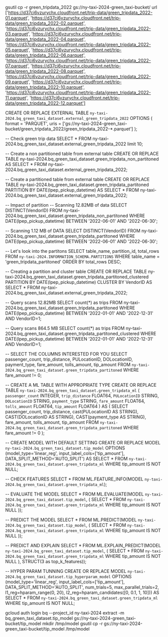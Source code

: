 gsutil cp -r green_tripdata_2022 gs://ny-taxi-2024-green_taxi-bucket/
url
['https://d37ci6vzurychx.cloudfront.net/trip-data/green_tripdata_2022-01.parquet', 'https://d37ci6vzurychx.cloudfront.net/trip-data/green_tripdata_2022-02.parquet', 'https://d37ci6vzurychx.cloudfront.net/trip-data/green_tripdata_2022-03.parquet', 'https://d37ci6vzurychx.cloudfront.net/trip-data/green_tripdata_2022-04.parquet', 'https://d37ci6vzurychx.cloudfront.net/trip-data/green_tripdata_2022-05.parquet', 'https://d37ci6vzurychx.cloudfront.net/trip-data/green_tripdata_2022-06.parquet', 'https://d37ci6vzurychx.cloudfront.net/trip-data/green_tripdata_2022-07.parquet', 'https://d37ci6vzurychx.cloudfront.net/trip-data/green_tripdata_2022-08.parquet', 'https://d37ci6vzurychx.cloudfront.net/trip-data/green_tripdata_2022-09.parquet', 'https://d37ci6vzurychx.cloudfront.net/trip-data/green_tripdata_2022-10.parquet', 'https://d37ci6vzurychx.cloudfront.net/trip-data/green_tripdata_2022-11.parquet', 'https://d37ci6vzurychx.cloudfront.net/trip-data/green_tripdata_2022-12.parquet']

CREATE OR REPLACE EXTERNAL TABLE `ny-taxi-2024.bq_green_taxi_dataset.external_green_tripdata_2022`
OPTIONS (
  format = 'PARQUET',
  uris = ['gs://ny-taxi-2024-green_taxi-bucket/green_tripdata_2022/green_tripdata_2022-*.parquet']
);

-- Check green trip data
SELECT * FROM ny-taxi-2024.bq_green_taxi_dataset.external_green_tripdata_2022 limit 10;

-- Create a non partitioned table from external table
CREATE OR REPLACE TABLE ny-taxi-2024.bq_green_taxi_dataset.green_tripdata_non_partitoned AS SELECT * FROM ny-taxi-2024.bq_green_taxi_dataset.external_green_tripdata_2022;

-- Create a partitioned table from external table
CREATE OR REPLACE TABLE ny-taxi-2024.bq_green_taxi_dataset.green_tripdata_partitoned
PARTITION BY
  DATE(lpep_pickup_datetime) AS
SELECT * FROM ny-taxi-2024.bq_green_taxi_dataset.external_green_tripdata_2022;

-- Impact of partition
-- Scanning 12.82MB of data
SELECT DISTINCT(VendorID)
FROM ny-taxi-2024.bq_green_taxi_dataset.green_tripdata_non_partitoned 
WHERE DATE(lpep_pickup_datetime) BETWEEN '2022-06-01' AND '2022-06-30';

-- Scanning 1.12 MB of DATA
SELECT DISTINCT(VendorID)
FROM ny-taxi-2024.bq_green_taxi_dataset.green_tripdata_partitoned
WHERE DATE(lpep_pickup_datetime) BETWEEN '2022-06-01' AND '2022-06-30';

-- Let's look into the partitons
SELECT table_name, partition_id, total_rows
FROM `ny-taxi-2024.INFORMATION_SCHEMA.PARTITIONS`
WHERE table_name = 'green_tripdata_partitoned'
ORDER BY total_rows DESC;


-- Creating a partition and cluster table
CREATE OR REPLACE TABLE ny-taxi-2024.bq_green_taxi_dataset.green_tripdata_partitoned_clustered
PARTITION BY DATE(lpep_pickup_datetime)
CLUSTER BY VendorID AS
SELECT * FROM ny-taxi-2024.bq_green_taxi_dataset.external_green_tripdata_2022;


-- Query scans 12.82MB
SELECT count(*) as trips
FROM ny-taxi-2024.bq_green_taxi_dataset.green_tripdata_partitoned
WHERE DATE(lpep_pickup_datetime) BETWEEN '2022-01-01' AND '2022-12-31'
  AND VendorID=1;

-- Query scans 864.5 MB
SELECT count(*) as trips
FROM ny-taxi-2024.bq_green_taxi_dataset.green_tripdata_partitoned_clustered
WHERE DATE(lpep_pickup_datetime) BETWEEN '2022-01-01' AND '2022-12-31'
  AND VendorID=1;


-- SELECT THE COLUMNS INTERESTED FOR YOU
SELECT passenger_count, trip_distance, PULocationID, DOLocationID, payment_type, fare_amount, tolls_amount, tip_amount
FROM `ny-taxi-2024.bq_green_taxi_dataset.green_tripdata_partitoned` WHERE fare_amount != 0;

-- CREATE A ML TABLE WITH APPROPRIATE TYPE
CREATE OR REPLACE TABLE `ny-taxi-2024.bq_green_taxi_dataset.green_tripdata_ml` (
`passenger_count` INTEGER,
`trip_distance` FLOAT64,
`PULocationID` STRING,
`DOLocationID` STRING,
`payment_type` STRING,
`fare_amount` FLOAT64,
`tolls_amount` FLOAT64,
`tip_amount` FLOAT64
) AS (
SELECT passenger_count, trip_distance, cast(PULocationID AS STRING), CAST(DOLocationID AS STRING),
CAST(payment_type AS STRING), fare_amount, tolls_amount, tip_amount
FROM `ny-taxi-2024.bq_green_taxi_dataset.green_tripdata_partitoned` WHERE fare_amount != 0
);


-- CREATE MODEL WITH DEFAULT SETTING
CREATE OR REPLACE MODEL `ny-taxi-2024.bq_green_taxi_dataset.tip_model`
OPTIONS
(model_type='linear_reg',
input_label_cols=['tip_amount'],
DATA_SPLIT_METHOD='AUTO_SPLIT') AS
SELECT
*
FROM
`ny-taxi-2024.bq_green_taxi_dataset.green_tripdata_ml`
WHERE
tip_amount IS NOT NULL;

-- CHECK FEATURES
SELECT * FROM ML.FEATURE_INFO(MODEL `ny-taxi-2024.bq_green_taxi_dataset.green_tripdata_ml`);

-- EVALUATE THE MODEL
SELECT
*
FROM
ML.EVALUATE(MODEL `ny-taxi-2024.bq_green_taxi_dataset.tip_model`,
(
SELECT
*
FROM
`ny-taxi-2024.bq_green_taxi_dataset.green_tripdata_ml`
WHERE
tip_amount IS NOT NULL
));


-- PREDICT THE MODEL
SELECT
*
FROM
ML.PREDICT(MODEL `ny-taxi-2024.bq_green_taxi_dataset.tip_model`,
(
SELECT
*
FROM
`ny-taxi-2024.bq_green_taxi_dataset.green_tripdata_ml`
WHERE
tip_amount IS NOT NULL
));


-- PREDICT AND EXPLAIN
SELECT
*
FROM
ML.EXPLAIN_PREDICT(MODEL `ny-taxi-2024.bq_green_taxi_dataset.tip_model`,
(
SELECT
*
FROM
`ny-taxi-2024.bq_green_taxi_dataset.green_tripdata_ml`
WHERE
tip_amount IS NOT NULL
), STRUCT(3 as top_k_features));


-- HYPER PARAM TUNNING
CREATE OR REPLACE MODEL `ny-taxi-2024.bq_green_taxi_dataset.tip_hyperparam_model`
OPTIONS
(model_type='linear_reg',
input_label_cols=['tip_amount'],
DATA_SPLIT_METHOD='AUTO_SPLIT',
num_trials=5,
max_parallel_trials=2,
l1_reg=hparam_range(0, 20),
l2_reg=hparam_candidates([0, 0.1, 1, 10])) AS
SELECT
*
FROM
`ny-taxi-2024.bq_green_taxi_dataset.green_tripdata_ml`
WHERE
tip_amount IS NOT NULL;


gcloud auth login
bq --project_id ny-taxi-2024 extract -m bq_green_taxi_dataset.tip_model gs://ny-taxi-2024-green_taxi-bucket/tip_model
mkdir /tmp/model
gsutil cp -r gs://ny-taxi-2024-green_taxi-bucket/tip_model /tmp/model